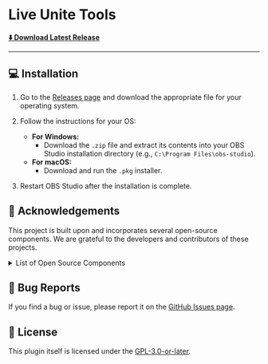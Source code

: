 # Live Unite Tools

[**⬇️ Download Latest Release**](https://kaito-tokyo.github.io/live-unite-tools/)

---

## 💻 Installation

1.  Go to the [Releases page](https://github.com/kaito-tokyo/live-unite-tools/releases) and download the appropriate file for your operating system.

2.  Follow the instructions for your OS:
    * **For Windows:**
        * Download the `.zip` file and extract its contents into your OBS Studio installation directory (e.g., `C:\Program Files\obs-studio`).
    * **For macOS:**
        * Download and run the `.pkg` installer.

3.  Restart OBS Studio after the installation is complete.

## 🙏 Acknowledgements

This project is built upon and incorporates several open-source components. We are grateful to the developers and contributors of these projects.

<details>
<summary>List of Open Source Components</summary>

* **Backward-cpp**
    * License: [MIT](https://github.com/bombela/backward-cpp/blob/master/LICENSE)
* **cURL**
    * License: [curl](https://github.com/curl/curl/blob/master/COPYING)
* **fmt**
    * License: [MIT](https://github.com/fmtlib/fmt/blob/master/LICENSE.rst)
* **GoogleTest**
    * License: [BSD-3-Clause](https://github.com/google/googletest/blob/main/LICENSE)
* **Leptonica**
    * License: [BSD-2-Clause](https://github.com/DanBloomberg/leptonica/blob/main/leptonica-license.txt)
* **ncnn**
    * License: [BSD-3-Clause](https://github.com/Tencent/ncnn/blob/master/LICENSE.txt)
* **OBS Studio**
    * License: [GPL-2.0-or-later](https://github.com/obsproject/obs-studio/blob/master/COPYING)
* **OpenCV**
    * License: [Apache-2.0](https://github.com/opencv/opencv/blob/master/LICENSE)
* **stb single-file public-domain libraries**
    * License: [Public Domain](https://github.com/nothings/stb/blob/master/LICENSE)
* **Tesseract OCR**
    * License: [Apache-2.0](https://github.com/tesseract-ocr/tesseract/blob/main/LICENSE)
* **uSockets**
    * License: [Apache-2.0](https://github.com/uNetworking/uSockets/blob/master/LICENSE)
* **uWebSockets**
    * License: [Apache-2.0](https://github.com/uNetworking/uWebSockets/blob/master/LICENSE)
* **wolfSSL**
    * License: [GPL-3.0-or-later](https://github.com/wolfSSL/wolfssl/blob/master/COPYING)
* **zlib**
    * License: [Zlib](https://github.com/madler/zlib/blob/master/LICENSE)
</details>

## 🐞 Bug Reports

If you find a bug or issue, please report it on the [GitHub Issues page](https://github.com/kaito-tokyo/live-unite-tools/issues).

## 📜 License

This plugin itself is licensed under the [GPL-3.0-or-later](LICENSE).
